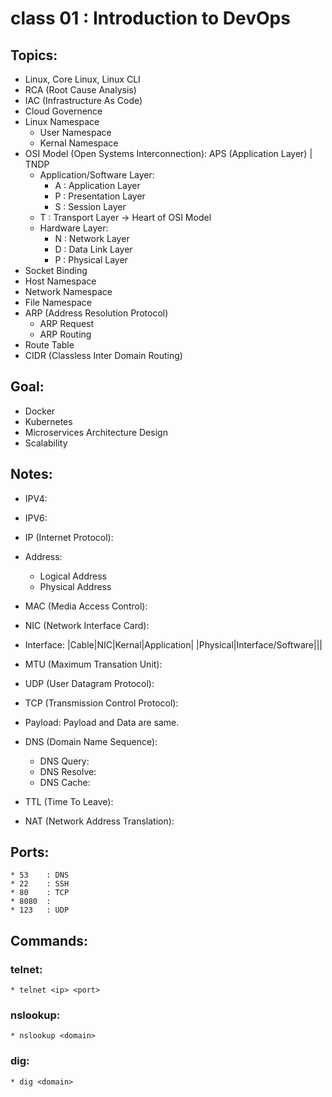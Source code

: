 # class 01 : Introduction to DevOps

## Topics:
* Linux, Core Linux, Linux CLI
* RCA (Root Cause Analysis)
* IAC (Infrastructure As Code)
* Cloud Governence
* Linux Namespace
	* User Namespace 
	* Kernal Namespace
* OSI Model (Open Systems Interconnection): APS (Application Layer) | TNDP
	* Application/Software Layer:
		* A : Application Layer
		* P : Presentation Layer
		* S : Session Layer
	* T : Transport Layer -> Heart of OSI Model
	* Hardware Layer: 
		* N : Network Layer
		* D : Data Link Layer
		* P : Physical Layer
* Socket Binding
* Host Namespace 
* Network Namespace
* File Namespace
* ARP (Address Resolution Protocol)
	* ARP Request
	* ARP Routing
* Route Table
* CIDR (Classless Inter Domain Routing)

## Goal:
* Docker
* Kubernetes
* Microservices Architecture Design
* Scalability


## Notes:
* IPV4: 
	
* IPV6:
 	
* IP (Internet Protocol):

* Address:
	* Logical Address
	* Physical Address

* MAC (Media Access Control):
* NIC (Network Interface Card):
* Interface:
	|Cable|NIC|Kernal|Application|
	|Physical|Interface/Software|||
* MTU (Maximum Transation Unit):
* UDP (User Datagram Protocol):
* TCP (Transmission Control Protocol):
* Payload: Payload and Data are same.
* DNS (Domain Name Sequence):
	* DNS Query:
	* DNS Resolve:
	* DNS Cache:
* TTL (Time To Leave):
* NAT (Network Address Translation):
## Ports:
	* 53	: DNS
	* 22	: SSH
	* 80	: TCP
	* 8080	: 
	* 123	: UDP
## Commands:

### telnet:
	* telnet <ip> <port>

### nslookup:
	* nslookup <domain>

### dig:
	* dig <domain>

###





